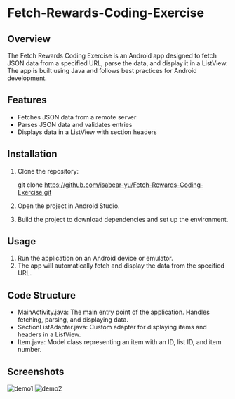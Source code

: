 # Fetch-Rewards-Coding-Exercise

## Overview
The Fetch Rewards Coding Exercise is an Android app designed to fetch JSON data from a specified URL, parse the data, and display it in a ListView. The app is built using Java and follows best practices for Android development.

## Features
- Fetches JSON data from a remote server
- Parses JSON data and validates entries
- Displays data in a ListView with section headers

## Installation
1. Clone the repository:
    
    git clone https://github.com/isabear-yu/Fetch-Rewards-Coding-Exercise.git
    
2. Open the project in Android Studio.
3. Build the project to download dependencies and set up the environment.

## Usage
1. Run the application on an Android device or emulator.
2. The app will automatically fetch and display the data from the specified URL.

## Code Structure
- MainActivity.java: The main entry point of the application. Handles fetching, parsing, and displaying data.
- SectionListAdapter.java: Custom adapter for displaying items and headers in a ListView.
- Item.java: Model class representing an item with an ID, list ID, and item number.

## Screenshots
![demo1](https://drive.google.com/file/d/1_qnYRF6Z8nGCN5hLtJa_eJt6bblV5li3/view?usp=drive_link)
![demo2](https://drive.google.com/file/d/1zp4IFfhjzd3JfdxQxicQooPJAQvpzyWG/view?usp=drive_link)


